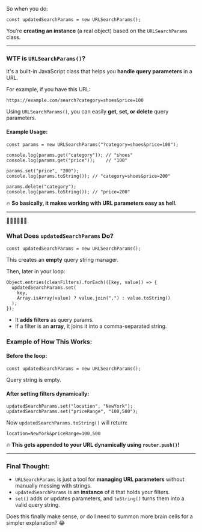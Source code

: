 So when you do:  
```tsx
const updatedSearchParams = new URLSearchParams();
```
You’re **creating an instance** (a real object) based on the `URLSearchParams` class.  

---

### **WTF is `URLSearchParams()`?**  
It's a built-in JavaScript class that helps you **handle query parameters** in a URL.  

For example, if you have this URL:  
```
https://example.com/search?category=shoes&price=100
```
Using `URLSearchParams()`, you can easily **get, set, or delete** query parameters.

#### **Example Usage:**
```tsx
const params = new URLSearchParams("?category=shoes&price=100");

console.log(params.get("category")); // "shoes"
console.log(params.get("price"));    // "100"

params.set("price", "200");
console.log(params.toString()); // "category=shoes&price=200"

params.delete("category");
console.log(params.toString()); // "price=200"
```
🔥 **So basically, it makes working with URL parameters easy as hell.**  

---


🫱🫱🫱🫱🫱🫱
### **What Does `updatedSearchParams` Do?**
```tsx
const updatedSearchParams = new URLSearchParams();
```
This creates an **empty** query string manager.

Then, later in your loop:
```tsx
Object.entries(cleanFilters).forEach(([key, value]) => {
  updatedSearchParams.set(
    key,
    Array.isArray(value) ? value.join(",") : value.toString()
  );
});
```
- It **adds filters** as query params.  
- If a filter is an **array**, it joins it into a comma-separated string.  

### **Example of How This Works:**
#### **Before the loop:**
```tsx
const updatedSearchParams = new URLSearchParams();
```
Query string is empty.

#### **After setting filters dynamically:**
```tsx
updatedSearchParams.set("location", "NewYork");
updatedSearchParams.set("priceRange", "100,500");
```
Now `updatedSearchParams.toString()` will return:  
```
location=NewYork&priceRange=100,500
```
🔥 **This gets appended to your URL dynamically using `router.push()`!**  

---

### **Final Thought:**
- `URLSearchParams` is just a tool for **managing URL parameters** without manually messing with strings.  
- `updatedSearchParams` is an **instance** of it that holds your filters.  
- `set()` adds or updates parameters, and `toString()` turns them into a valid query string.  

Does this finally make sense, or do I need to summon more brain cells for a simpler explanation? 😂